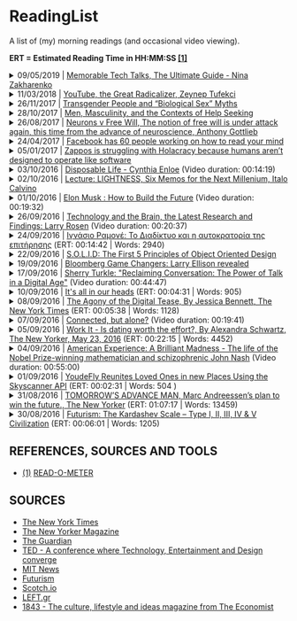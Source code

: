 # ReadingList
A list of (my) morning readings (and occasional video viewing).

__ERT = Estimated Reading Time in HH:MM:SS [[1]](#read-o-meter)__

<details>
  <summary>09/05/2019 | <a href="https://testandcode.com/71">Memorable Tech Talks, The Ultimate Guide - Nina Zakharenko</a></summary>

  <br/>
  <blockquote>"Getting started with tech talks: start with lightning talks, preferably at local meetups."</blockquote>

  <br/>
  <blockquote>"Practice your talks beforehand, preferably with some audience (friends, colleagues). "</blockquote>

  <br/>
  <blockquote>"The time it takes to practice a presentation, will always be off from the real thing. Keep this in time."</blockquote>

  <br/>
  <blockquote>"Add timing to your slides. For example, you can write a note 'half time' in the middle of the slides, so that when you reach that slide you know whether you need to slow down or speed up if you are off the clock. Try placing time stamps on several slides."</blockquote>

  <br/>
  <blockquote>"Use a countdown timer"</blockquote>

  <br/>
  <blockquote>"Don't stand still! (Audience comment on Brian: "I like that you are walking around!")"</blockquote>

  <br/>
  <blockquote>"Read books and watch talks about public speaking"</blockquote>

  <br/>
  <blockquote>"A little bit of silence/pause in the talk is helpful for both you and the audience"
    (it also adds a little bit of drama: what are you going to talk next?)"
    Take a pause, drink some water or coffee if you feel a bit embarrassed."</blockquote>

  <br/>
  <blockquote>"Have anything prerecorded or in slide format in case live coding/demos break or stop working. Live demos without a backup plan is not good."</blockquote>

  <br/>
  <blockquote>"Nina's approach for learning and teaching deep tech concepts: take a concept that seems to be out of reach for beginners, breaking it down to the most digestible chunks and then building your talk based on them."</blockquote>

  <p><a href="https://medium.com/@nnja/the-ultimate-guide-to-memorable-tech-talks-e7c350778d4b">Read more: The Ultimate Guide to Memorable Talks</a></p>

  <p><a href="https://twitter.com/nnja">Nina @ Twitter</a></p>

  <p><a href="https://github.com/nnja">Nina @ GitHub</a></p>
</details>

<details>
  <summary>11/03/2018 | <a href="https://www.nytimes.com/2018/03/10/opinion/sunday/youtube-politics-radical.html">YouTube, the Great Radicalizer, Zeynep Tufekci</a></summary>

  <blockquote>
  <p><em>&quot;In effect, YouTube has created a restaurant that serves us increasingly sugary, fatty foods, loading up our plates as soon as we are finished with the last meal. Over time, our tastes adjust, and we seek even more sugary, fatty foods, which the restaurant dutifully provides. When confronted about this by the health department and concerned citizens, the restaurant managers reply that they are merely serving us what we want.&quot;</em></p>
  </blockquote>
</details>

<details>
  <summary>26/11/2017 | <a href="https://medium.com/@juliaserano/transgender-people-and-biological-sex-myths-c2a9bcdb4f4a?subid=22884542">Transgender People and “Biological Sex” Myths</a></summary>

  <p><em>Soundtrack of the day: <strong><a href="https://www.last.fm/music/Andr%C3%A9+Rieu/Fiesta/Fascination">Andre Rieu - Fascination</a></strong></em></p>

  <blockquote>
  <p><em>&quot;Sex is multifaceted, variable, and somewhat malleable.&quot;</em></p>
  </blockquote>

  <blockquote>
  <p><em>&quot;While some biologists in the past have forwarded strict “nature” arguments, contemporary biologists acknowledge that most (if not all) human traits arise due to complex interactions between numerous biological factors (both shared biology and individual biological differences) and environment (both shared culture and individual experiences) to create a broad spectrum of outcomes.&quot;</em></p>
  </blockquote>

  <blockquote>
  <p><em>&quot;So in other words, we can say that biological sex differences exist, and also that our understanding of sex is socially constructed — these are not contradictory statements at all.&quot;</em></p>
  </blockquote>

  <blockquote>
  <p><em>&quot;Feminism is a movement to end sexism. Trans women face sexism. Ergo, trans women have a stake in feminism.&quot;</em></p>
  </blockquote>
</details>

<details>
  <summary>28/10/2017 | <a href="http://www2.clarku.edu/faculty/addis/menscoping/files/addis_mahalik_2003.pdf">Men, Masculinity, and the Contexts of Help Seeking</a></summary>
  <p>By Michael E. Addis / James R. Mahalik / Clark University Boston College</p>

  <blockquote>
    <p><em>&quot;A man is least likely to seek help for problems that he sees as unusual, especially when he also perceives them as central to his identity. He is also unlikely to seek help if groups of men who are important to him endorse norms of self-reliance or other norms that suggest his problem is non-normative. Finally, help seeking is less likely to the degree that a man calculates that rejection from an important social group, as well as his view of himself as deviant, are costs too great to risk in relation to the help he might receive. This is especially true if he feels he will sacrifice his autonomy by seeking help.&quot;</em></p>
  </blockquote>

  <blockquote>
    <p><em>&quot;There is little doubt that traditional helping services are underutilized by many men experiencing a wide range of problems in living. It is also likely that a variety of masculinity ideologies, norms, and gender roles play a part in discouraging men’s help seeking.&quot;</em></p>
  </blockquote>
</details>

<details>
  <summary>26/08/2017 | <a href="https://www.1843magazine.com/content/ideas/neurons-v-free-will">Neurons v Free Will, The notion of free will is under attack again, this time from the advance of neuroscience, Anthony Gottlieb</a></summary>
  <p><em>Soundtrack of the day: <strong><a href="http://ambientradio.org">AmbientRadio</a></strong></em></p>

  <blockquote>
    <p><em>&quot;[T]here is a growing realisation among some neuroscientists that looking at flickers of activity inside our heads can be a misleading way to see how our minds work.&quot;</em></p>
  </blockquote>

  <blockquote>
    <p><em>&quot;A team of psychologists at MIT and the University of California at San Diego, who were puzzled by the suspiciously definitive results of many brain-scan studies on these topics, asked the authors of 55 such papers how they had analysed their data. The team reported in 2009 that over half the studies used faulty methods that were guaranteed to shift the results in favour of the correlations they had been looking for between mental activity and blips in parts of the brain.&quot;</em></p>
  </blockquote>

  <blockquote>
    <p><em><strong>It’s worth bearing this in mind the next time you read about a brain-scan study which purportedly reveals how and why we do what we do.</strong></em></p>
  </blockquote>

  <blockquote>
    <p><em>&quot;For Epicurus, tranquillity was the ultimate delight. That is why the real Epicurus – in contrast to the crude sybarite invented by his detractors – denounced the rapidly rotting fruits of dissipation and excess. The constant pursuit of intense pleasures will in fact backfire, according to Epicurus, because it leads to the psychological hell of enslavement to unsatisfiable appetites. The would-be hedonist must take care to ensure that the pain of overreaching desire does not ruin his peace of mind and thereby defeat his original aim of securing a balance of pleasure over pain.&quot;</em></p>
  </blockquote>

  <blockquote>
    <p><em>&quot;A good Platonist would rather contemplate the perfect meal than eat it.&quot;</em></p>
  </blockquote>

  <p><a href="https://www.1843magazine.com/story/a-practitioners-guide-to-hedonism">A practitioner’s guide to hedonism, Anthony Gottlieb</a></p>
</details>

<details>
  <summary>24/04/2017 | <a href="https://www.theguardian.com/technology/2017/apr/19/facebook-mind-reading-technology-f8">Facebook has 60 people working on how to read your mind</a></summary>
  <p>(ERT: 00:05:15 | Words: 1052)</p>
</details>

<details>
  <summary>05/01/2017 | <a href="http://qz.com/849980/zappos-is-struggling-with-holacracy-because-humans-arent-designed-to-operate-like-software/">Zappos is struggling with Holacracy because humans aren’t designed to operate like software</a></summary>
</details>

<details>
  <summary>03/10/2016 | <a href="https://vimeo.com/84972560">Disposable Life - Cynthia Enloe</a> (Video duration: 00:14:19)</summary>

  <blockquote>
    <p><em>&quot;We could always turn into the disposers. We could be the disposable, but we can also be the disposers. And for that we have to really think hard about Arendt's warnings to all of us. And the warning, I think, Arendt, offers us, a timely one, is that you become a disposer if you begin to look at photographs of people and you just see masses without any stories, or any names. You become a disposer, if you begin to talk about people as categories. You become a disposer when you can no longer tolerate complexity. And that means individual people's lives.&quot;</em></p>
  </blockquote>
</details>

<details>
  <summary>02/10/2016 | <a href="https://web.stanford.edu/~protass/files/Calvino_Six%20Memos%20for%20the%20Next%20Millenium.pdf">Lecture: LIGHTNESS, Six Memos for the Next Millenium, Italo Calvino</a></summary>

  <p><em>Soundtrack of the day: <strong>The Zero Theorem (Music From the Motion Picture), By George Fenton</strong></em></p>

  <blockquote>
    <p><em>&quot;Today every branch of science seems intent on demonstrating that the world is supported by the most minute entities, such as the messages of DNA, the impulses of neurons, and quarks, and neutrinos wandering through space since the beginning of time...&quot;</em></p>
  </blockquote>

  <blockquote>
    <p><em>&quot;Lucretius' chief concern is to prevent the weight of matter from crushing us. Even while laying down the rigorous mechanical laws that determine every event, he feels the need to allow atoms to make unpredictable deviations from the straight line, thereby ensuring freedom both to atoms and to human beings.&quot;</em></p>
  </blockquote>

  <blockquote>
    <p><em>&quot;Were I to choose an auspicious image for the new millennium, I would choose this one: The sudden agile leap of the poet-philosopher who raises himself above the weight of the world, showing that with all his gravity he has the secret of lightness, and that what many consider to be the vitality of the times--noisy, aggressive, revving and roaring--belongs to the realm of death, like a cemetery for rusty, old cars.&quot;</em></p>
  </blockquote>
</details>

<details>

  <summary>01/10/2016 | <a href="https://www.youtube.com/watch?v=tnBQmEqBCY0">Elon Musk : How to Build the Future</a> (Video duration: 00:19:32)
  </summary>

  <p><em>Soundtrack of the day: <strong>Brian Eno</strong></em></p>

  <blockquote>
  <p><em>&quot;Entropy is not on your side.&quot;</em></p>
  </blockquote>
</details>

<details>
  <summary>26/09/2016 | <a href="https://www.youtube.com/watch?v=n0OqA0pmAag">Technology and the Brain, the Latest Research and Findings: Larry Rosen</a> (Video duration: 00:20:37)</summary>
  <blockquote>
  <p><em>Visiting 1 website, just once in the 15 minutes, led to worst grades. Can you guess what website? Facebook.&quot;</em></p>
  </blockquote>
  <blockquote>
  <p><em>&quot;How can you be working when part of your brain, 25 seconds before, is already getting excited about switching to Facebook, a video or games?&quot;</em></p>
  </blockquote>
</details>

<details>
  <summary>24/09/2016 | <a href="https://left.gr/news/ignasio-ramone-diadiktyo-kai-i-aytokratoria-tis-epitirisis">Ιγνάσιο Ραμονέ: Το Διαδίκτυο και η αυτοκρατορία της επιτήρησης</a> (ERT: 00:14:42 | Words: 2940)</summary>
  <p><em>Soundtrack of the day: <a href="https://www.youtube.com/watch?v=PxucQe-3gMY">Across the Universe</a></em></p>
  <blockquote>
  <p><em>&quot;Το σημερινό σύστημα μας κάνει όχι μόνο να είμαστε υπό επιτήρηση, αλλά και να παρακολουθούμε κι εμείς τους άλλους. Αυτό είναι η διαστροφή του συστήματος. [...] Δεν είναι εύκολο να αντιληφθείς ότι εσύ ο ίδιος συνεισφέρεις στην παρακολούθησή σου.&quot;</em></p>
  </blockquote>
  <blockquote>
  <p><em>&quot;El sistema hoy de hace nosotros, ya no sólo personas vigiladas, sino que quiere que nosotros mismos seamos vigilantes. Esto es una perversión del sistema. [...] &quot;</em></p>
  </blockquote>
  <blockquote>
  <p><em>&quot;H επιτήρηση ήδη δεν είναι όπως πριν. Τώρα πια δεν είναι ανάγκη να βάλεις κοριό σε τηλέφωνα. Εγώ ο ίδιος αγόρασα το iPhone μου, τον υπολογιστή μου και το iPad μου. Για να μας επιτηρεί κάποιος, αρκούν αυτές οι συσκευές και όσα κάνουμε με αυτές, οι οποίες μετατρέπονται έτσι σε βραχιόλι παρακολούθησης. <strong>Δεν είναι εύκολο να αντιληφθείς ότι εσύ ο ίδιος συνεισφέρεις στην παρακολούθησή σου.</strong>&quot;</em></p>
  </blockquote>
  <blockquote>
  <p><em>&quot;La vigilancia ya no es como antes. Hoy ya no es necesario pinchar teléfonos porque yo mismo me he comprado mi iPhone, mi ordenador o mi iPad. Basta con vigilar, y se puede hacer a distancia, lo que hago con estos aparatos, que se convierten en una especie de pulsera de seguimiento. No es fácil tomar conciencia de que tú mismo estás contribuyendo a tu propia vigilancia.&quot;</em></p>
  </blockquote>
  <p><a href="http://www.publico.es/internacional/ignacio-ramonet-entrevista-imperio-vigilancia.html">Original article</a></p>
</details>

<details>
  <summary>22/09/2016 | <a href="https://scotch.io/bar-talk/s-o-l-i-d-the-first-five-principles-of-object-oriented-design">S.O.L.I.D: The First 5 Principles of Object Oriented Design</a></summary>
  <p><em>Soundtrack of the day: Frédéric Chopin</em></p>
</details>

<details>
  <summary>19/09/2016 | <a href="https://www.youtube.com/watch?v=mB2V0BXH608">Bloomberg Game Changers: Larry Ellison revealed</a>
  </summary>
  <p>(Video duration: 00:25:06)</p>

  <blockquote>
    <p><em>&quot;Ellison sold his database to the CIA, his first customer. He called the new software Oracle version 2. There was no version 1, because everyone thought... well no one buys version 1, it's buggy. So we started with version 2.&quot;</em></p>
  </blockquote>
</details>

<details>
  <summary>17/09/2016 | <a href="https://www.youtube.com/watch?v=DyvJ6mqfJ6o">Sherry Turkle: &quot;Reclaiming Conversation: The Power of Talk in a Digital Age&quot;</a> (Video duration: 00:44:47)</summary>
  <p><em>Soundtrack of the day: <a href="http://no-fate.net/">Andreas Loesch, Endure, from the album: 'The Phoboslab Works'</a></em></p>
  <blockquote>
  <p><em>&quot;Digital communication, has gotten us accustomed to the edited life, we've got to reconsider that the unedited life is also worth living.&quot;</em></p>
  </blockquote>
  <blockquote>
  <p><em>&quot;Conversation, like life, has silences. It has boring bits. And it's often in the moments when we stumble, and we hesitate, and we fall silent, and we're not so perfect, that we reveal ourself to each other.&quot;</em></p>
  </blockquote>
  <blockquote>
  <p><em>&quot;The capacity for solitude, is closely linked to the capacity for relationship.&quot;</em></p>
  </blockquote>
  <blockquote>
  <p><em>&quot;Remember that the presence of a device [in a conversation] already signals your attention is divided.&quot;</em></p>
  </blockquote>
</details>

<details>
  <summary>10/09/2016 | <a href="http://news.mit.edu/2016/all-in-our-heads-marika-landau-wells-0223">It's all in our heads</a> (ERT: 00:04:31 | Words: 905)</summary>
  <blockquote>
  <p>Political science PhD student Marika Landau-Wells is using psychology and neuroscience to better understand political behavior.</p>
  </blockquote>
</details>

<details>
  <summary>08/09/2016 | <a href="http://www.nytimes.com/2016/07/10/fashion/dating-text-messages-breadcrumbing.html">The Agony of the Digital Tease, By Jessica Bennett, The New York Times</a> (ERT: 00:05:38 | Words: 1128)</summary>
  <p><em>Soundtrack of the day: Το Μινόρε της Αυγής</em></p>
  <blockquote>
  <p>For anyone who’s ever dated, or maintained any kind of relationship, in the digital age, you have probably known a breadcrumber. They communicate via sporadic noncommittal, but repeated messages — or breadcrumbs — that are just enough to keep you wondering but not enough to seal the deal (whatever that deal may be).</p>
  </blockquote>
</details>

<details>
  <summary>07/09/2016 | <a href="http://www.ted.com/talks/sherry_turkle_alone_together">Connected, but alone?</a> (Video duration: 00:19:41)</summary>
  <p><em>Soundtrack of the day: The Zero Theorem Original Soundtrack, George Fenton</em></p>
  <blockquote>
  <p>Over the past 15 years, I've studied technologies of mobile communication and I've interviewed hundreds and hundreds of people, young and old, about their plugged in lives. And what I've found is that our little devices, those little devices in our pockets, are so psychologically powerful that they don't only change what we do, they change who we are.</p>
  </blockquote>
  <blockquote>
  <p>And I believe it's because technology appeals to us most where we are most vulnerable. And we are vulnerable. We're lonely, but we're afraid of intimacy. And so from social networks to sociable robots, we're designing technologies that will give us the illusion of companionship without the demands of friendship. We turn to technology to help us feel connected in ways we can comfortably control. But we're not so comfortable. We are not so much in control.</p>
  </blockquote>
  <p><a href="http://www.newyorker.com/magazine/2013/11/25/the-love-app">The Love App: Romance in the world’s most wired city, By Lauren Collins, The New Yorker</a> (ERT: 00:30:54 | Words: 6182)</p>
  <blockquote>
  <p>V.C.N.C., a startup based in Seoul, has created an app for couples like Jimin and Yundi. It’s called Between, “a beautiful space where you can share all your moments only with the one that matters.” It provides a private system by which couples exchange voice and text messages, share photo albums, and post notes on a memo board.</p>
  </blockquote>
</details>

<details>
  <summary>05/09/2016 | <a href="http://www.newyorker.com/magazine/2016/05/23/why-dating-is-drudgery">Work It - Is dating worth the effort?, By Alexandra Schwartz, The New Yorker, May 23, 2016</a> (ERT: 00:22:15 | Words: 4452)</summary>
  <p><em>Soundtrack of the day: <a href="http://www.mogwai.co.uk/music/les-revenants/">MOGWAI - Les Revenants</a></em></p>
  <blockquote>
  <p>&quot;Reading [Moira] Weigel’s “Labor of Love, [The Invention of Dating]” you can get the sense that women are now pinballing among the worst of all the dating systems that have come before. Like the shopgirls of the twenties, Weigel says, we turn ourselves into commodities, typing up dating-site profiles as if they were product descriptions, placing orders on one person and disposing of the next with a single swipe.&quot;</p>
  </blockquote>
  <blockquote>
  <p>&quot;Another girl tells [Nancy Jo] Sales that social media is “destroying our lives.” Sales asks why she doesn’t quit. “Because then we would have no life,” she is told.&quot;</p>
  </blockquote>
</details>

<details>
  <summary>04/09/2016 | <a href="http://www.pbs.org/wgbh/amex/nash/index.html">American Experience: A Brilliant Madness - The life of the Nobel Prize-winning mathematician and schizophrenic John Nash</a> (Video duration: 00:55:00)</summary>
  <blockquote>
  <p><em>&quot;Three years later, he graduated from Carnegie Institute of Technology with a master's degree in math. His adviser wrote him an one-sentence recommendation: 'This man is a genius.'</em></p>
  </blockquote>
</details>

<details>
  <summary>01/09/2016 | <a href="http://en.business.skyscanner.net/en-gb/blog/youdefly-reunites-loved-ones-in-new-places-using-the-skyscanner-api">YoudeFly Reunites Loved Ones in new Places Using the Skyscanner API</a> (ERT: 00:02:31 | Words: 504 )</summary>
  <p><em>Soundtrack of the day: <a href="https://soundcloud.com/javarnanda-consapevole-del-vuoto">Javarnanda</a></em></p>
  <p><a href="https://derickbailey.com/email_archive/the-secret-of-your-success/">Derick Bailey, The secret of your success</a> (ERT: 00:02:26 | Words: 488)</p>
  <p><a href="https://getputpost.co/the-zinc-api-and-pivoting-before-demo-day-5265d8493c59">The Zinc API and pivoting before demo day, GET PUT POST</a> (ERT: 00:12:27 | Words: 2491)</p>
  <blockquote>
  <p><em>This edition, I spoke with Max Kolysh from Zinc. Zinc’s API lets you buy anything from major online retailers like Amazon and Walmart with a single POST request.</em></p>
  </blockquote>
</details>

<details>
  <summary>31/08/2016 | <a href="http://www.newyorker.com/magazine/2015/05/18/tomorrows-advance-man">TOMORROW’S ADVANCE MAN, Marc Andreessen’s plan to win the future., The New Yorker</a> (ERT: 01:07:17 | Words: 13459)</summary>
  <p><em>Soundtrack of the day: Alicia Keys &amp; Jay-Z - Empire State of Mind</em></p>
</details>

<details>
  <summary>30/08/2016 | <a href="http://futurism.com/the-kardashev-scale-type-i-ii-iii-iv-v-civilization/">Futurism: The Kardashev Scale – Type I, II, III, IV &amp; V Civilization</a> (ERT: 00:06:01 | Words: 1205)</summary>
  <p><em>Soundtrack of the day: <a href="https://soundcloud.com/poldoore">Poldoore, SoundCloud</a></em></p>
  <p><a href="http://www.platform.gr/life/ergasia/189-proswpa/6830-anastasia-siapka-neoi-pou-epixeiroyn-theloume-na-petyxoume-tin-syzefksi-tis-texnologias-me-tin-ekpaidefsi-gia-katoikous-apomakrysmenon-perioxon">Αναστασία Σιάπκα (νέοι που επιχειρούν): O προγραμματισμός είναι η νέα lingua franca!</a> (ERT: 00:06:47 | Words: 1358)</p>
  <p><a href="http://lens.blogs.nytimes.com/2016/02/29/lesbos-greece-marieke-van-der-velden-philip-brink/">Once Upon a Greek Island, Migrants and Tourists</a> (ERT: 00:04:05 | Words: 819) / (Video duration: 00h:22m:30s)</p>
</details>

## REFERENCES, SOURCES AND TOOLS

- [(1)](#read-o-meter) [READ-O-METER](http://niram.org/read/)

## SOURCES

- [The New York Times](https://www.nytimes.com/)
- [The New Yorker Magazine](https://www.newyorker.com/)
- [The Guardian](https://www.theguardian.com/)
- [TED - A conference where Technology, Entertainment and Design converge](https://www.ted.com)
- [MIT News](https://news.mit.edu)
- [Futurism](https://futurism.com/)
- [Scotch.io](https://scotch.io)
- [LEFT.gr](https://left.gr/)
- [1843 - The culture, lifestyle and ideas magazine from The Economist](https://www.1843magazine.com/)
